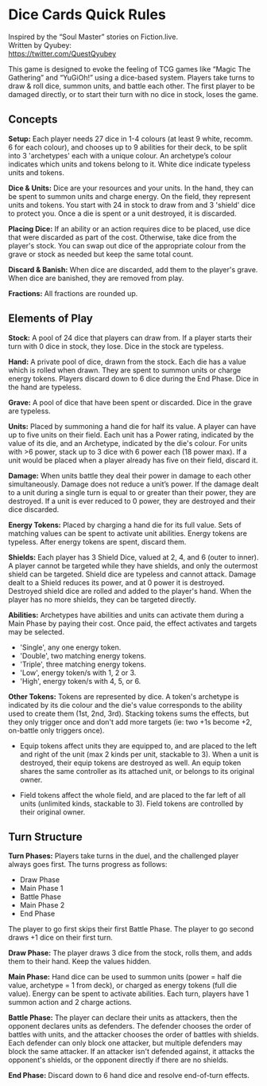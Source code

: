 # Dice Cards Quick Rules

Inspired by the “Soul Master” stories on Fiction.live.<br>
Written by Qyubey:<br>
https://twitter.com/QuestQyubey

This game is designed to evoke the feeling of TCG games like “Magic The Gathering” and “YuGiOh!” using a dice-based system. Players take turns to draw & roll dice, summon units, and battle each other. The first player to be damaged directly, or to start their turn with no dice in stock, loses the game.

## Concepts

**Setup:** Each player needs 27 dice in 1-4 colours (at least 9 white, recomm. 6 for each colour), and chooses up to 9 abilities for their deck, to be split into 3 'archetypes' each with a unique colour. An archetype’s colour indicates which units and tokens belong to it. White dice indicate typeless units and tokens.

**Dice & Units:** Dice are your resources and your units. In the hand, they can be spent to summon units and charge energy. On the field, they represent units and tokens. You start with 24 in stock to draw from and 3 'shield' dice to protect you. Once a die is spent or a unit destroyed, it is discarded.

**Placing Dice:** If an ability or an action requires dice to be placed, use dice that were discarded as part of the cost. Otherwise, take dice from the player's stock. You can swap out dice of the appropriate colour from the grave or stock as needed but keep the same total count.

**Discard & Banish:** When dice are discarded, add them to the player's grave. When dice are banished, they are removed from play.

**Fractions:** All fractions are rounded up.

## Elements of Play

**Stock:** A pool of 24 dice that players can draw from. If a player starts their turn with 0 dice in stock, they lose. Dice in the stock are typeless.

**Hand:** A private pool of dice, drawn from the stock. Each die has a value which is rolled when drawn. They are spent to summon units or charge energy tokens. Players discard down to 6 dice during the End Phase. Dice in the hand are typeless.

**Grave:** A pool of dice that have been spent or discarded. Dice in the grave are typeless.

**Units:** Placed by summoning a hand die for half its value. A player can have up to five units on their field. Each unit has a Power rating, indicated by the value of its die, and an Archetype, indicated by the die's colour. For units with >6 power, stack up to 3 dice with 6 power each (18 power max). If a unit would be placed when a player already has five on their field, discard it.

**Damage:** When units battle they deal their power in damage to each other simultaneously. Damage does not reduce a unit’s power. If the damage dealt to a unit during a single turn is equal to or greater than their power, they are destroyed. If a unit is ever reduced to 0 power, they are destroyed and their dice discarded.

**Energy Tokens:** Placed by charging a hand die for its full value. Sets of matching values can be spent to activate unit abilities. Energy tokens are typeless. After energy tokens are spent, discard them.

**Shields:** Each player has 3 Shield Dice, valued at 2, 4, and 6 (outer to inner). A player cannot be targeted while they have shields, and only the outermost shield can be targeted. Shield dice are typeless and cannot attack. Damage dealt to a Shield reduces its power, and at 0 power it is destroyed. Destroyed shield dice are rolled and added to the player's hand. When the player has no more shields, they can be targeted directly.

**Abilities:** Archetypes have abilities and units can activate them during a Main Phase by paying their cost. Once paid, the effect activates and targets may be selected.

- 'Single', any one energy token.
- 'Double', two matching energy tokens.
- 'Triple', three matching energy tokens.
- 'Low', energy token/s with 1, 2 or 3.
- 'High', energy token/s with 4, 5, or 6.

**Other Tokens:** Tokens are represented by dice. A token's archetype is indicated by its die colour and the die's value corresponds to the ability used to create them (1st, 2nd, 3rd). Stacking tokens sums the effects, but they only trigger once and don't add more targets (ie: two +1s become +2, on-battle only triggers once).

- Equip tokens affect units they are equipped to, and are placed to the left and right of the unit (max 2 kinds per unit, stackable to 3). When a unit is destroyed, their equip tokens are destroyed as well. An equip token shares the same controller as its attached unit, or belongs to its original owner.

- Field tokens affect the whole field, and are placed to the far left of all units (unlimited kinds, stackable to 3). Field tokens are controlled by their original owner.

## Turn Structure

**Turn Phases:** Players take turns in the duel, and the challenged player always goes first. The turns progress as follows:

- Draw Phase
- Main Phase 1
- Battle Phase
- Main Phase 2
- End Phase

The player to go first skips their first Battle Phase. The player to go second draws +1 dice on their first turn.

**Draw Phase:** The player draws 3 dice from the stock, rolls them, and adds them to their hand. Keep the values hidden.

**Main Phase:** Hand dice can be used to summon units (power = half die value, archetype = 1 from deck), or charged as energy tokens (full die value). Energy can be spent to activate abilities. Each turn, players have 1 summon action and 2 charge actions.

**Battle Phase:** The player can declare their units as attackers, then the opponent declares units as defenders. The defender chooses the order of battles with units, and the attacker chooses the order of battles with shields. Each defender can only block one attacker, but multiple defenders may block the same attacker. If an attacker isn't defended against, it attacks the opponent's shields, or the opponent directly if there are no shields.

**End Phase:** Discard down to 6 hand dice and resolve end-of-turn effects.
